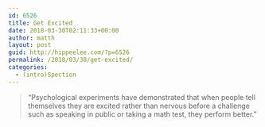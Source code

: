 ```yaml
---
id: 6526
title: Get Excited
date: 2018-03-30T02:11:33+00:00
author: matth
layout: post
guid: http://hippeelee.com/?p=6526
permalink: /2018/03/30/get-excited/
categories:
  - (intro)Spection
---
```

> “Psychological experiments have demonstrated that when people tell themselves they are excited rather than nervous before a challenge such as speaking in public or taking a math test, they perform better.”